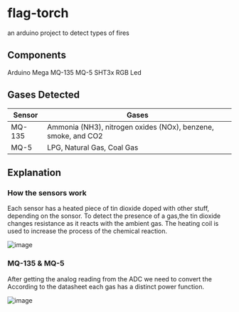 # flag-torch
an arduino project to detect types of fires 
## Components
Arduino Mega
MQ-135
MQ-5
SHT3x
RGB Led

## Gases Detected
| Sensor | Gases |
| ----------- | ----------- |
| MQ-135 | Ammonia (NH3), nitrogen oxides (NOx), benzene, smoke, and CO2 |
| MQ-5 | LPG, Natural Gas, Coal Gas |

## Explanation
### How the sensors work
Each sensor has a heated piece of tin dioxide doped with other stuff, depending on the sonsor.
To detect the presence of a gas,the tin dioxide changes resistance as it reacts with the ambient gas.
The heating coil is used to increase the process of the chemical reaction. 

![image](https://github.com/Iann-urus/flag-torch/assets/67041860/36c81588-3a08-40b7-8475-51e341f849d6)

### MQ-135 & MQ-5

After getting the analog reading from the ADC we need to convert the 
According to the datasheet each gas has a distinct power function.

![image](https://github.com/Iann-urus/flag-torch/assets/67041860/43077666-6915-4626-a44f-1360fffdc962)
